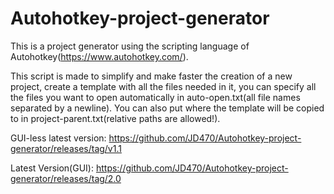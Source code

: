 # Autohotkey-project-generator

This is a project generator using the scripting language of Autohotkey(https://www.autohotkey.com/).

This script is made to simplify and make faster the creation of a new project, create a template with all the files needed in it, you can specify all the files you want to open automatically in auto-open.txt(all file names separated by a newline). You can also put where the template will be copied to in project-parent.txt(relative paths are allowed!).

GUI-less latest version: https://github.com/JD470/Autohotkey-project-generator/releases/tag/v1.1

Latest Version(GUI): https://github.com/JD470/Autohotkey-project-generator/releases/tag/2.0
